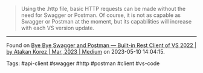 > Using the .http file, basic HTTP requests can be made without the need for Swagger or Postman. Of course, it is not as capable as Swagger or Postman at the moment, but its capabilities will increase with each VS version update.

---

Found on [Bye Bye Swagger and Postman — Built-in Rest Client of VS 2022 | by Atakan Korez | Mar, 2023 | Medium](https://medium.com/@atakankorez/bye-bye-swagger-and-postman-built-in-rest-client-for-vs-2022-9be7df9322e9) on 2023-05-10 14:04:15.

Tags: #api-client #swagger #http #postman #client #vs-code